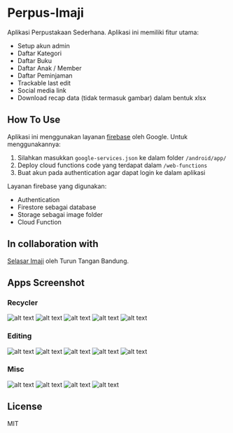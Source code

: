 # Perpus-Imaji

Aplikasi Perpustakaan Sederhana. Aplikasi ini memiliki fitur utama:

- Setup akun admin
- Daftar Kategori
- Daftar Buku
- Daftar Anak / Member
- Daftar Peminjaman
- Trackable last edit
- Social media link
- Download recap data (tidak termasuk gambar) dalam bentuk xlsx

## How To Use

Aplikasi ini menggunakan layanan [firebase](firebase.com) oleh Google. Untuk menggunakannya:

1. Silahkan masukkan `google-services.json` ke dalam folder `/android/app/`
2. Deploy cloud functions code yang terdapat dalam `/web-functions`
3. Buat akun pada authentication agar dapat login ke dalam aplikasi

Layanan firebase yang digunakan:

- Authentication
- Firestore sebagai database
- Storage sebagai image folder
- Cloud Function

## In collaboration with

[Selasar Imaji](https://www.instagram.com/selasarimaji/) oleh Turun Tangan Bandung.

## Apps Screenshot

### Recycler

![alt text][category-recycler]
![alt text][book-recycler] 
![alt text][kid-recycler]
![alt text][borrow-recycler]
![alt text][inspect-recycler]

### Editing

![alt text][category-editing]
![alt text][book-editing] 
![alt text][kid-editing]
![alt text][borrow-editing]
![alt text][picker-editing]

### Misc

![alt text][delete-misc]
![alt text][login-misc] 
![alt text][reset-misc]
![alt text][search-misc]

## License

MIT

<!-- recycler -->
[category-recycler]: https://github.com/alifgiant/Perpus-Imaji/blob/v1-release/images/recycler/category.png "Category Recycler"
[book-recycler]: https://github.com/alifgiant/Perpus-Imaji/blob/v1-release/images/recycler/book.png "Book Recycler"
[kid-recycler]: https://github.com/alifgiant/Perpus-Imaji/blob/v1-release/images/recycler/kid.png "Kid Recycler"
[borrow-recycler]: https://github.com/alifgiant/Perpus-Imaji/blob/v1-release/images/recycler/borrow.png "Borrow Recycler"
[inspect-recycler]: https://github.com/alifgiant/Perpus-Imaji/blob/v1-release/images/recycler/inspect.png "Inspect Recycler"

<!-- editing -->
[category-editing]: https://github.com/alifgiant/Perpus-Imaji/blob/v1-release/images/editing/category.png "Category Editing"
[book-editing]: https://github.com/alifgiant/Perpus-Imaji/blob/v1-release/images/editing/book.png "Book Editing"
[kid-editing]: https://github.com/alifgiant/Perpus-Imaji/blob/v1-release/images/editing/kid.png "Kid Editing"
[borrow-editing]: https://github.com/alifgiant/Perpus-Imaji/blob/v1-release/images/editing/borrow.png "Borrow Editing"
[picker-editing]: https://github.com/alifgiant/Perpus-Imaji/blob/v1-release/images/editing/inspect.png "Inspect Editing"

<!-- misc -->
[delete-misc]: https://github.com/alifgiant/Perpus-Imaji/blob/v1-release/images/misc/delete.png "Delete Misc"
[login-misc]: https://github.com/alifgiant/Perpus-Imaji/blob/v1-release/images/misc/login.png "Login Misc"
[reset-misc]: https://github.com/alifgiant/Perpus-Imaji/blob/v1-release/images/misc/reset.png "Reset Misc"
[search-misc]: https://github.com/alifgiant/Perpus-Imaji/blob/v1-release/images/misc/search.png "Search Misc"